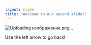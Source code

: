 ```yaml
---
layout: slide
title: "Welcome to our second slide!"
---
```

![Uploading изображение.png…]()

Use the left arrow to go back!
